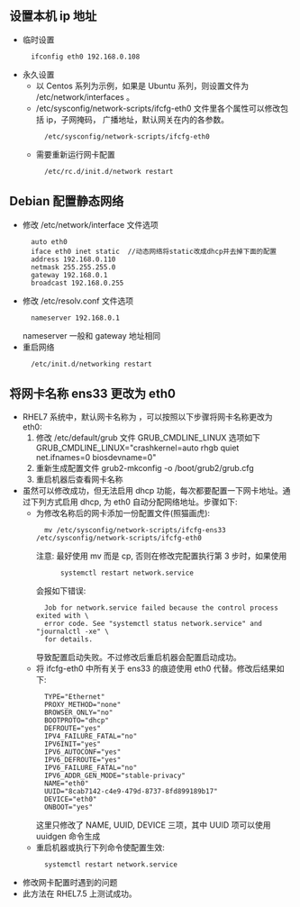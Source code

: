 
## 设置本机 ip 地址
- 临时设置
  ```shell
    ifconfig eth0 192.168.0.108
  ```
- 永久设置
    + 以 Centos 系列为示例，如果是 Ubuntu 系列，则设置文件为 /etc/network/interfaces 。
    + /etc/sysconfig/network-scripts/ifcfg-eth0   文件里各个属性可以修改包括 ip，子网掩码，
      广播地址，默认网关在内的各参数。
      ```shell
        /etc/sysconfig/network-scripts/ifcfg-eth0  
      ```
    + 需要重新运行网卡配置
      ```shell
        /etc/rc.d/init.d/network restart
      ```

## Debian 配置静态网络
- 修改 /etc/network/interface 文件选项
  ```shell 
    auto eth0
    iface eth0 inet static  //动态网络将static改成dhcp并去掉下面的配置
    address 192.168.0.110
    netmask 255.255.255.0
    gateway 192.168.0.1
    broadcast 192.168.0.255
  ```
- 修改 /etc/resolv.conf 文件选项
  ```shell
    nameserver 192.168.0.1
  ```
  nameserver 一般和 gateway 地址相同
- 重启网络
  ```shell
    /etc/init.d/networking restart
  ```

## 将网卡名称 ens33 更改为 eth0
- RHEL7 系统中，默认网卡名称为 ，可以按照以下步骤将网卡名称更改为 eth0:
    1. 修改 /etc/default/grub 文件 GRUB_CMDLINE_LINUX 选项如下
            GRUB_CMDLINE_LINUX="crashkernel=auto rhgb quiet net.ifnames=0 biosdevname=0"
    2. 重新生成配置文件
            grub2-mkconfig -o /boot/grub2/grub.cfg
    3. 重启机器后查看网卡名称
- 虽然可以修改成功，但无法启用 dhcp 功能，每次都要配置一下网卡地址。通过下列方式启用 
  dhcp, 为 eth0 自动分配网络地址。步骤如下:
    + 为修改名称后的网卡添加一份配置文件(照猫画虎):
      ```shell
        mv /etc/sysconfig/network-scripts/ifcfg-ens33 /etc/sysconfig/network-scripts/ifcfg-eth0
      ```
      注意: 最好使用 mv 而是 cp, 否则在修改完配置执行第 3 步时，如果使用 
      ```shell
            systemctl restart network.service
      ```
      会报如下错误:
      ```shell
        Job for network.service failed because the control process exited with \
        error code. See "systemctl status network.service" and "journalctl -xe" \ 
        for details.
      ```
      导致配置启动失败。不过修改后重启机器会配置启动成功。
    + 将 ifcfg-eth0 中所有关于 ens33 的痕迹使用 eth0 代替。修改后结果如下:
      ```shell
        TYPE="Ethernet"
        PROXY_METHOD="none"
        BROWSER_ONLY="no"
        BOOTPROTO="dhcp"
        DEFROUTE="yes"
        IPV4_FAILURE_FATAL="no"
        IPV6INIT="yes"
        IPV6_AUTOCONF="yes"
        IPV6_DEFROUTE="yes"
        IPV6_FAILURE_FATAL="no"
        IPV6_ADDR_GEN_MODE="stable-privacy"
        NAME="eth0"
        UUID="8cab7142-c4e9-479d-8737-8fd899189b17"
        DEVICE="eth0"
        ONBOOT="yes"
      ```
      这里只修改了 NAME, UUID, DEVICE 三项，其中 UUID 项可以使用 uuidgen 命令生成
    + 重启机器或执行下列命令使配置生效:
      ```shell
        systemctl restart network.service
      ```
- 修改网卡配置时遇到的问题
- 此方法在 RHEL7.5 上测试成功。